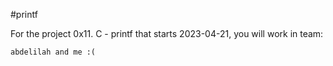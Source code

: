 #printf



 For the project 0x11. C - printf that starts 2023-04-21, you will work in team:

    abdelilah and me :(
    


